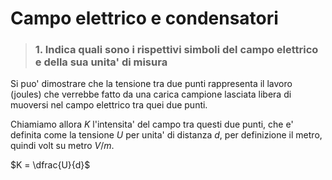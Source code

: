 # Campo elettrico e condensatori  

>### 1. Indica quali sono i rispettivi simboli del campo elettrico e della sua unita' di misura

Si puo' dimostrare che la tensione tra due punti rappresenta il lavoro (joules) che verrebbe fatto da una carica campione lasciata libera di muoversi nel campo elettrico tra quei due punti.    

Chiamiamo allora $K$ l'intensita' del campo tra questi due punti, che e' definita come la tensione $U$ per unita' di distanza $d$, per definizione il metro, quindi volt su metro $V/m$.  

$K = \dfrac{U}{d}$  